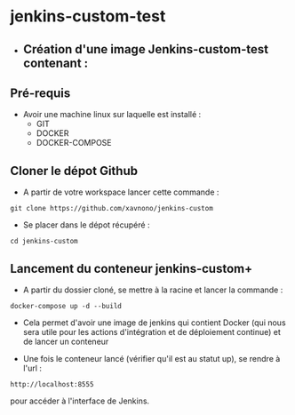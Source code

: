 # jenkins-custom-test
* Création d'une image Jenkins-custom-test contenant :
    - 

## Pré-requis
* Avoir une machine linux sur laquelle est installé : 
    - GIT
    - DOCKER
    - DOCKER-COMPOSE 

## Cloner le dépot Github
* A partir de votre workspace lancer cette commande :
```
git clone https://github.com/xavnono/jenkins-custom
```
* Se placer dans le dépot récupéré :
```
cd jenkins-custom
```

## Lancement du conteneur jenkins-custom+
* A partir du dossier cloné, se mettre à la racine et lancer la commande :
```
docker-compose up -d --build
```

* Cela permet d'avoir une image de jenkins qui contient Docker (qui nous sera utile pour les actions d'intégration et de déploiement continue) et de lancer un conteneur

* Une fois le conteneur lancé (vérifier qu'il est au statut up), se rendre à l'url : 
```
http://localhost:8555 
```
  pour accéder à l'interface de Jenkins.